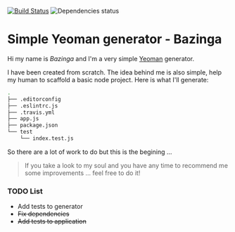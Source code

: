 [![Build Status](https://travis-ci.org/JuanMaRuiz/simple-yeoman-generator.svg?branch=master)](https://travis-ci.org/JuanMaRuiz/simple-yeoman-generator)
![Dependencies status](https://david-dm.org/JuanMaRuiz/simple-yeoman-generator.svg)

# Simple Yeoman generator - Bazinga
Hi my name is *Bazinga* and I'm a very simple [Yeoman](yeoman.io) generator.

I have been created from scratch. The idea behind me is also simple, help my human to scaffold a basic node project. Here is what I'll generate:

```bash
.
├── .editorconfig
├── .eslintrc.js
├── .travis.yml
├── app.js
├── package.json
└── test
    └── index.test.js
```

So there are a lot of work to do but this is the begining ...

> If you take a look to my soul and you have any time to recommend me some improvements ... feel free to do it!

### TODO List
* Add tests to generator
* ~~Fix dependencies~~
* ~~Add tests to application~~
